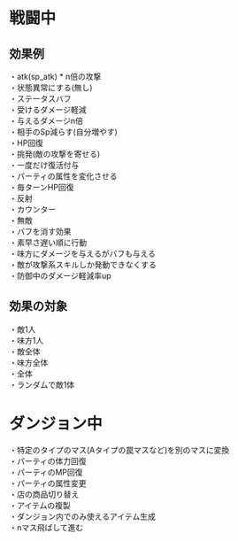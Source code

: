 # 戦闘中
## 効果例

・atk(sp_atk) * n倍の攻撃  
・状態異常にする(無し)  
・ステータスバフ  
・受けるダメージ軽減  
・与えるダメージn倍  
・相手のSp減らす(自分増やす)  
・HP回復  
・挑発(敵の攻撃を寄せる)  
・一度だけ復活付与  
・パーティの属性を変化させる  
・毎ターンHP回復  
・反射  
・カウンター  
・無敵  
・バフを消す効果  
・素早さ遅い順に行動  
・味方にダメージを与えるがバフも与える  
・敵が攻撃系スキルしか発動できなくする  
・防御中のダメージ軽減率up

## 効果の対象

・敵1人  
・味方1人  
・敵全体  
・味方全体  
・全体  
・ランダムで敵1体  

# ダンジョン中

・特定のタイプのマス(Aタイプの罠マスなど)を別のマスに変換  
・パーティの体力回復  
・パーティのMP回復  
・パーティの属性変更  
・店の商品切り替え  
・アイテムの複製  
・ダンジョン内でのみ使えるアイテム生成  
・nマス飛ばして進む  
